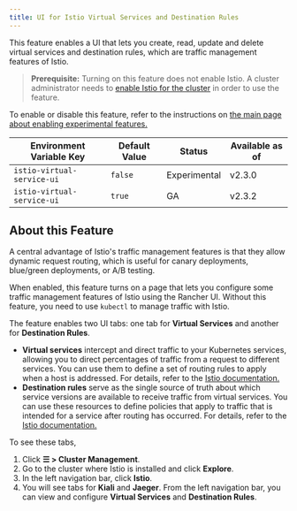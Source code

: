 ```yaml
---
title: UI for Istio Virtual Services and Destination Rules
---
```


<head>
  <link rel="canonical" href="https://ranchermanager.docs.rancher.com/how-to-guides/advanced-user-guides/enable-experimental-features/istio-traffic-management-features"/>
</head>

This feature enables a UI that lets you create, read, update and delete virtual services and destination rules, which are traffic management features of Istio.

> **Prerequisite:** Turning on this feature does not enable Istio. A cluster administrator needs to [enable Istio for the cluster](../istio-setup-guide/istio-setup-guide.md) in order to use the feature.

To enable or disable this feature, refer to the instructions on [the main page about enabling experimental features.](enable-experimental-features.md)

Environment Variable Key | Default Value | Status | Available as of
---|---|---|---
`istio-virtual-service-ui` |`false` |  Experimental | v2.3.0
`istio-virtual-service-ui` | `true` | GA                    | v2.3.2

## About this Feature

A central advantage of Istio's traffic management features is that they allow dynamic request routing, which is useful for canary deployments, blue/green deployments, or A/B testing.

When enabled, this feature turns on a page that lets you configure some traffic management features of Istio using the Rancher UI. Without this feature, you need to use `kubectl` to manage traffic with Istio.

The feature enables two UI tabs: one tab for **Virtual Services** and another for **Destination Rules**.

- **Virtual services** intercept and direct traffic to your Kubernetes services, allowing you to direct percentages of traffic from a request to different services. You can use them to define a set of routing rules to apply when a host is addressed. For details, refer to the [Istio documentation.](https://istio.io/docs/reference/config/networking/v1alpha3/virtual-service/)
- **Destination rules** serve as the single source of truth about which service versions are available to receive traffic from virtual services. You can use these resources to define policies that apply to traffic that is intended for a service after routing has occurred. For details, refer to the [Istio documentation.](https://istio.io/docs/reference/config/networking/v1alpha3/destination-rule)

To see these tabs,

1.  Click **☰ > Cluster Management**.
1. Go to the cluster where Istio is installed and click **Explore**.
1. In the left navigation bar, click **Istio**.
1. You will see tabs for **Kiali** and **Jaeger**. From the left navigation bar, you can view and configure **Virtual Services** and **Destination Rules**.